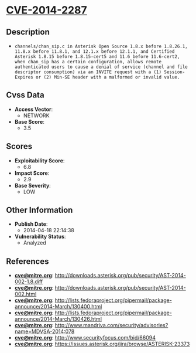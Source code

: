 
# [CVE-2014-2287](https://cve.mitre.org/cgi-bin/cvename.cgi?name=CVE-2014-2287)

## Description

- `channels/chan_sip.c in Asterisk Open Source 1.8.x before 1.8.26.1, 11.8.x before 11.8.1, and 12.1.x before 12.1.1, and Certified Asterisk 1.8.15 before 1.8.15-cert5 and 11.6 before 11.6-cert2, when chan_sip has a certain configuration, allows remote authenticated users to cause a denial of service (channel and file descriptor consumption) via an INVITE request with a (1) Session-Expires or (2) Min-SE header with a malformed or invalid value.`

## Cvss Data

- **Access Vector**:
  - NETWORK
- **Base Score**:
  - 3.5

## Scores

- **Exploitability Score**:
  - 6.8
- **Impact Score**:
  - 2.9
- **Base Severity**:
  - LOW

## Other Information

- **Publish Date**:
  - 2014-04-18 22:14:38
- **Vulnerability Status**:
  - Analyzed

## References

- **cve@mitre.org**: http://downloads.asterisk.org/pub/security/AST-2014-002-1.8.diff
- **cve@mitre.org**: http://downloads.asterisk.org/pub/security/AST-2014-002.html
- **cve@mitre.org**: http://lists.fedoraproject.org/pipermail/package-announce/2014-March/130400.html
- **cve@mitre.org**: http://lists.fedoraproject.org/pipermail/package-announce/2014-March/130426.html
- **cve@mitre.org**: http://www.mandriva.com/security/advisories?name=MDVSA-2014:078
- **cve@mitre.org**: http://www.securityfocus.com/bid/66094
- **cve@mitre.org**: https://issues.asterisk.org/jira/browse/ASTERISK-23373
